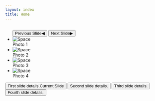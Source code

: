 ```yaml
---
layout: index
title: Home
---
```


<div class="row">
  <div class="columns">
    <div class="orbit" role="region" aria-label="Favorite Space Pictures" data-orbit data-options="animInFromLeft:fade-in; animInFromRight:fade-in; animOutToLeft:fade-out; animOutToRight:fade-out;">
      <ul class="orbit-container">
        <button class="orbit-previous" aria-label="previous"><span class="show-for-sr">Previous Slide</span>&#9664;</button>
        <button class="orbit-next" aria-label="next"><span class="show-for-sr">Next Slide</span>&#9654;</button>
        <li class="is-active orbit-slide">
          <img class="orbit-image" src="//foundation.zurb.com/sites/docs/assets/img/orbit/01.jpg" alt="Space">
          <figcaption class="orbit-caption">Photo 1</figcaption>
        </li>
        <li class="orbit-slide">
          <img class="orbit-image" src="//foundation.zurb.com/sites/docs/assets/img/orbit/02.jpg" alt="Space">
          <figcaption class="orbit-caption">Photo 2</figcaption>
        </li>
        <li class="orbit-slide">
          <img class="orbit-image" src="//foundation.zurb.com/sites/docs/assets/img/orbit/03.jpg" alt="Space">
          <figcaption class="orbit-caption">Photo 3</figcaption>
        </li>
        <li class="orbit-slide">
          <img class="orbit-image" src="//foundation.zurb.com/sites/docs/assets/img/orbit/04.jpg" alt="Space">
          <figcaption class="orbit-caption">Photo 4</figcaption>
        </li>
      </ul>
      <nav class="orbit-bullets">
       <button class="is-active" data-slide="0"><span class="show-for-sr">First slide details.</span><span class="show-for-sr">Current Slide</span></button>
       <button data-slide="1"><span class="show-for-sr">Second slide details.</span></button>
       <button data-slide="2"><span class="show-for-sr">Third slide details.</span></button>
       <button data-slide="3"><span class="show-for-sr">Fourth slide details.</span></button>
     </nav>
    </div>
  </div>
</div>
